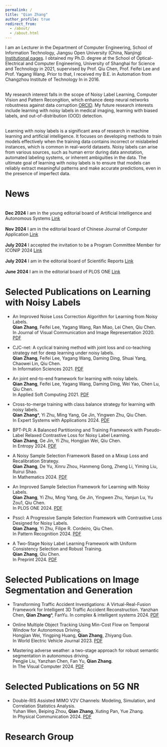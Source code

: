 ```yaml
---
permalink: /
title: "Qian Zhang"
author_profile: true
redirect_from: 
  - /about/
  - /about.html
---
```


I am an Lecturer in the Department of Computer Engineering, School of Information Technology, Jiangsu Open University (China, Nanjing) [Institutional pages](https://sit.jsou.edu.cn/2023/0904/c6266a159158/page.psp). I obtained my Ph.D. degree at the School of Optical-Electrical and Computer Engineering, University of Shanghai for Science and Technology in 2021, supervised by Prof. Qiu Chen, Prof. Feifei Lee and Prof. Yagang Wang. Prior to that, I received my B.E. in Automation from Changzhou Institute of Technology In in 2016.

<br />My research interest falls in the scope of Noisy Label Learning, Computer Vision and Pattern Recongition, which enhance deep neural networks robustness against data corruption [ORCID](https://orcid.org/0000-0003-1749-8653). My future research interests include learning with noisy labels in medical imaging, learning with biased labels, and out-of-distribution (OOD) detection.

<br />Learning with noisy labels is a significant area of research in machine learning and artificial intelligence. It focuses on developing methods to train models effectively when the training data contains incorrect or mislabeled instances, which is common in real-world datasets. Noisy labels can arise from various sources, such as human error during data annotation, automated labeling systems, or inherent ambiguities in the data. The ultimate goal of learning with noisy labels is to ensure that models can reliably extract meaningful patterns and make accurate predictions, even in the presence of imperfect data.

News
======
<br />**Dec 2024**         I am in the young editorial board of Artificial Intelligence and Autonomous Systems [Link](https://elspub.com/journals/artificial-intelligence-and-autonomous-systems/special_issues/automation-and-Intelligent-Decision-making-of-edge-ai)<br />
<br />**Nov 2024**         I am in the editorial board of Chinese Journal of Computer Application [Link](http://jsjyywz.ijournals.cn/jsjyywz/site/menu/20230314112249001)<br />
<br />**July 2024**        I accepted the invitation to be a Program Committee Member for ICONIP 2024 [Link](https://iconip2024.org/wp-content/uploads/2024/11/ICONIP-2024-Scientific-Committee.pdf)<br />
<br />**July 2024**        I am in the editorial board of Scientific Reports [Link](https://www.nature.com/srep/about/editors#computational-science)<br />
<br />**June 2024**        I am in the editorial board of PLOS ONE [Link](https://journals.plos.org/plosone/static/editorial-board?ae_name=Qian+Zhang)<br />

Selected Publications on Learning with Noisy Labels
======
* An Improved Noise Loss Correction Algorithm for Learning from Noisy Labels.<br />
  **Qian Zhang**, Feifei Lee, Yagang Wang, Ran Miao, Lei Chen, Qiu Chen.<br />
  In Journal of Visual Communication and Image Representation 2020. [PDF](https://www.sciencedirect.com/science/article/abs/pii/S1047320320301619)<br />

* CJC-net: A cyclical training method with joint loss and co-teaching strategy net for deep learning under noisy labels.<br />
  **Qian Zhang**, Feifei Lee, Yagang Wang, Daming Ding, Shuai Yang, Chaowei Lin, Qiu Chen.<br />
  In Information Sciences 2021. [PDF](https://www.sciencedirect.com/science/article/abs/pii/S0020025521008008)<br />

* An joint end-to-end framework for learning with noisy labels.<br />
  **Qian Zhang**, Feifei Lee, Yagang Wang, Daming Ding, Wei Yao, Chen Lu, Qiu Chen.<br />
  In Applied Soft Computing 2021. [PDF](https://www.sciencedirect.com/science/article/abs/pii/S1568494621003495?via%3Dihub)<br />

* Cross-to-merge training with class balance strategy for learning with noisy labels.<br />
  **Qian Zhang***, Yi Zhu, Ming Yang, Ge Jin, Yingwen Zhu, Qiu Chen.<br />
  In Expert Systems with Applications 2024. [PDF](https://doi.org/10.1016/j.eswa.2024.123846)<br />

* BPT-PLR: A Balanced Partitioning and Training Framework with Pseudo-Label Relaxed Contrastive Loss for Noisy Label Learning.<br />
  **Qian Zhang**, Ge Jin, Yi Zhu, Hongjian Wei, Qiu Chen.<br />
  In Entropy 2024. [PDF](https://doi.org/10.3390/e26070589)<br />

* A Noisy Sample Selection Framework Based on a Mixup Loss and Recalibration Strategy.<br />
  **Qian Zhang**, De Yu, Xinru Zhou, Hanmeng Gong, Zheng Li, Yiming Liu, Ruirui Shao.<br />
  In Mathematics 2024. [PDF](https://doi.org/10.3390/math12152389)<br />

* An Improved Sample Selection Framework for Learning with Noisy Labels.<br />
  **Qian Zhang**, Yi Zhu, Ming Yang, Ge Jin, Yingwen Zhu, Yanjun Lu, Yu Zou1, Qiu Chen.<br />
  In PLOS ONE 2024. [PDF](https://doi.org/10.1371/journal.pone.0309841)<br />

* Psscl: A Progressive Sample Selection Framework with Contrastive Loss Designed for Noisy Labels.<br />
  **Qian Zhang**, Yi Zhu, Filipe R. Cordeiro, Qiu Chen.<br />
  In Pattern Recognition 2024. [PDF](https://doi.org/10.1016/j.patcog.2024.111284)<br />

* A Two-Stage Noisy Label Learning Framework with Uniform Consistency Selection and Robust Training.<br />
  **Qian Zhang**, Qiu Chen.<br />
  In Preprint 2024. [PDF](http://dx.doi.org/10.2139/ssrn.4835466)<br />

Selected Publications on Image Segmentation and Generation
======
* Transforming Traffic Accident Investigations: A Virtual-Real-Fusion Framework for Intelligent 3D Traffic Accident Reconstruction.
  Yanzhan Chen, **Qian Zhang***, FanYu.
  In complex & intelligent systems 2024. [PDF]() <br />

* Online Multiple Object Tracking Using Min-Cost Flow on Temporal Window for Autonomous Driving.<br />
  Hongjian Wei, Yingping Huang, **Qian Zhang**, Zhiyang Guo.<br />
  In World Electric Vehicle Journal 2023. [PDF](https://doi.org/10.3390/wevj14090243) <br />

* Mastering adverse weather: a two-stage approach for robust semantic segmentation in autonomous driving.<br />
  Pengjie Liu, Yanzhan Chen, Fan Yu, **Qian Zhang**.<br />
  In The Visual Computer 2024. [PDF](https://doi.org/10.1007/s00371-024-03663-1) <br />

Selected Publications on 5G NR
======
* Double-RIS Assisted MIMO V2V Channels: Modeling, Simulation, and Correlation Statistics Analysis. <br />
  Yuhan Wen, Beiping Zhou, **Qian Zhang**, Xuting Pan, Yue Zhang. <br />
  In Physical Communication 2024. [PDF](https://doi.org/10.1016/j.phycom.2024.102458)<br />

Research Group
======
<br />

